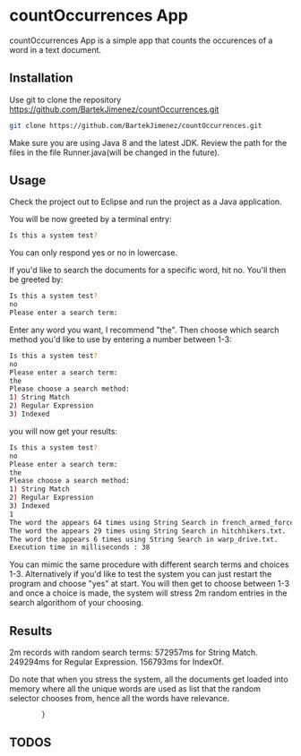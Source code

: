 # countOccurrences App

countOccurrences App is a simple app that counts the occurences of a word in a text document. 

## Installation

Use git to clone the repository https://github.com/BartekJimenez/countOccurrences.git

```bash
git clone https://github.com/BartekJimenez/countOccurrences.git
```

Make sure you are using Java 8 and the latest JDK. Review the path for the files in the file Runner.java(will be changed in the future).

## Usage


Check the project out to Eclipse and run the project as a Java application.

You will be now greeted by a terminal entry:

```bash
Is this a system test?
```

You can only respond yes or no in lowercase.

If you'd like to search the documents for a specific word, hit no. You'll then be greeted by:
```bash
Is this a system test?
no
Please enter a search term:
```

Enter any word you want, I recommend "the". Then choose which search method you'd like to use by entering a number between 1-3:
```bash
Is this a system test?
no
Please enter a search term:
the
Please choose a search method:
1) String Match
2) Regular Expression
3) Indexed
```

you will now get your results:
```bash
Is this a system test?
no
Please enter a search term:
the
Please choose a search method:
1) String Match
2) Regular Expression
3) Indexed
1
The word the appears 64 times using String Search in french_armed_forces.txt.
The word the appears 29 times using String Search in hitchhikers.txt.
The word the appears 6 times using String Search in warp_drive.txt.
Execution time in milliseconds : 38
```

You can mimic the same procedure with different search terms and choices 1-3. Alternatively if you'd like to test the system you can just restart the program and choose "yes" at start. You will then get to choose between 1-3 and once a choice is made, the system will stress 2m random entries in the search algorithom of your choosing.


## Results

2m records with random search terms:
572957ms for String Match.
249294ms for Regular Expression.
156793ms for IndexOf.


Do note that when you stress the system, all the documents get loaded into memory where all the unique words are used as list that the random selector chooses from, hence all the words have relevance. 


			}




## TODOS



